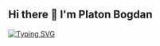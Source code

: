 ## Hi there 👋 I'm Platon Bogdan
[![Typing SVG](https://readme-typing-svg.herokuapp.com?color=%1111AAAA&lines=I+learn+programming+and+development)](https://git.io/typing-svg)
